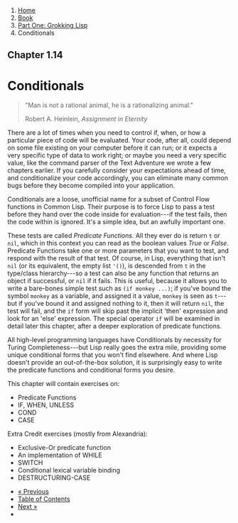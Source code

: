 <ol class="breadcrumb">
  <li><a href="/">Home</a></li>
  <li><a href="/book/">Book</a></li>
  <li><a href="/book/1-0-0-overview/">Part One: Grokking Lisp</a></li>
  <li class="active">Conditionals</li>
</ol>

## Chapter 1.14

# Conditionals

> "Man is not a rational animal, he is a rationalizing animal."
> <footer>Robert A. Heinlein, <em>Assignment in Eternity</em></footer>

There are a lot of times when you need to control if, when, or how a particular piece of code will be evaluated. Your code, after all, could depend on some file existing on your computer before it can run; or it expects a very specific type of data to work right; or maybe you need a very specific value, like the command parser of the Text Adventure we wrote a few chapters earlier.  If you carefully consider your expectations ahead of time, and conditionalize your code accordingly, you can eliminate many common bugs before they become compiled into your application.

Conditionals are a loose, unofficial name for a subset of Control Flow functions in Common Lisp.  Their purpose is to force Lisp to pass a test before they hand over the code inside for evaluation---if the test fails, then the code within is ignored.  It's a simple idea, but an awfully important one.

These tests are called *Predicate Functions*.  All they ever do is return `t` or `nil`, which in this context you can read as the boolean values *True* or *False*.  Predicate Functions take one or more parameters that you want to test, and respond with the result of that test.  Of course, in Lisp, everything that isn't `nil` (or its equivalent, the empty list `'()`), is descended from `t` in the type/class hierarchy---so a test can also be any function that returns an object if successful, or `nil` if it fails.  This is useful, because it allows you to write a bare-bones simple test such as `(if monkey ...)`; if you've bound the symbol `monkey` as a variable, and assigned it a value, `monkey` is seen as `t`---but if you've bound it and assigned nothing to it, then it will return `nil`, the test will fail, and the `if` form will skip past the implicit 'then' expression and look for an 'else' expression.  The special operator `if` will be examined in detail later this chapter, after a deeper exploration of predicate functions.

All high-level programming languages have Conditionals by necessity for Turing Completeness---but Lisp really goes the extra mile, providing some unique conditional forms that you won't find elsewhere.  And where Lisp doesn't provide an out-of-the-box solution, it is surprisingly easy to write the predicate functions and conditional forms you desire.

This chapter will contain exercises on:

* Predicate Functions
* IF, WHEN, UNLESS
* COND
* CASE

Extra Credit exercises (mostly from Alexandria):

* Exclusive-Or predicate function
* An implementation of WHILE
* SWITCH
* Conditional lexical variable binding
* DESTRUCTURING-CASE

<ul class="pager">
  <li class="previous"><a href="/book/1-13-0-simple-web-app/">&laquo; Previous</a></li>
  <li><a href="/book/">Table of Contents</a></li>
  <li class="next"><a href="/book/1-15-0-command-line-utility/">Next &raquo;</a><li>
</ul>
